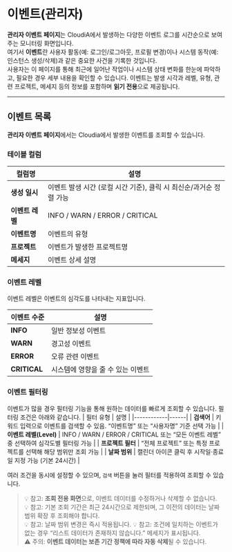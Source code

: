 # 이벤트(관리자)

**관리자 이벤트 페이지**는 CloudiA에서 발생하는 다양한 이벤트 로그를 시간순으로 보여주는 모니터링 화면입니다.  
여기서 **이벤트**란 사용자 활동(예: 로그인/로그아웃, 프로필 변경)이나 시스템 동작(예: 인스턴스 생성/삭제)과 같은 중요한 사건을 기록한 것입니다.  
사용자는 이 페이지를 통해 최근에 일어난 작업이나 시스템 상태 변화를 한눈에 파악하고, 필요한 경우 세부 내용을 확인할 수 있습니다.
이벤트는 발생 시각과 레벨, 유형, 관련 프로젝트, 메세지 등의 정보를 포함하며 **읽기 전용**으로 제공됩니다.  

---

## 이벤트 목록

**관리자 이벤트 페이지**에서는 Cloudia에서 발생한 이벤트를 조회할 수 있습니다.


### 테이블 컬럼
 
| 컬럼명 | 설명 |
|---------|------|
| **생성 일시** | 이벤트 발생 시간 (로컬 시간 기준), 클릭 시 최신순/과거순 정렬 가능 |
| **이벤트 레벨** | INFO / WARN / ERROR / CRITICAL |
| **이벤트명** | 이벤트의 유형 |
| **프로젝트** | 이벤트가 발생한 프로젝트명 |
| **메세지** | 이벤트 상세 설명|


### 이벤트 레벨

이벤트 레벨은 이벤트의 심각도를 나타내는 지표입니다.

| 이벤트 수준 | 설명 |
|--------------|------------|
| **INFO** | 일반 정보성 이벤트 |
| **WARN** | 경고성 이벤트 |
| **ERROR** | 오류 관련 이벤트 |
| **CRITICAL** | 시스템에 영향을 줄 수 있는 이벤트 |


### 이벤트 필터링

이벤트가 많을 경우 필터링 기능을 통해 원하는 데이터를 빠르게 조회할 수 있습니다. 필터링 조건은 아래와 같습니다.
| 필터 유형 | 설명 |
|------------|------|
| **검색어** | 키워드 입력으로 이벤트를 검색할 수 있음. “이벤트명” 또는 “사용자명” 기준 선택 가능 |
| **이벤트 레벨(Level)** | INFO / WARN / ERROR / CRITICAL 또는 “모든 이벤트 레벨” 중 선택하여 심각도별 필터링 가능 |
| **프로젝트 필터** | “전체 프로젝트” 또는 특정 프로젝트를 선택해 해당 범위만 조회 가능 |
| **날짜 범위** | 캘린더 아이콘 클릭 후 시작일·종료일 지정 가능 (기본 24시간) |

여러 조건을 동시에 설정할 수 있으며, `검색` 버튼을 눌러 필터를 적용하여 조회할 수 있습니다.  


> 💡 참고: **조회 전용 화면**으로, 이벤트 데이터를 수정하거나 삭제할 수 없습니다.  
> 💡 참고: 기본 조회 기간은 최근 24시간으로 제한되며, 그 이전의 데이터는 날짜 범위 확장 후 조회해야 합니다.  
> 💡 참고: 날짜 범위 변경은 즉시 적용됩니다.
> 💡 참고: 조건에 일치하는 이벤트가 없는 경우 “리스트 데이터가 존재하지 않습니다.” 메세지가 표시됩니다.  
> ⚠️ 주의: **이벤트 데이터는 보존 기간 정책에 따라 자동 삭제**될 수 있습니다.  
